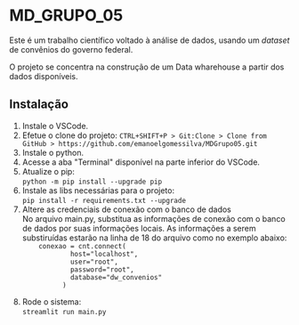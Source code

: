 # MD_GRUPO_05
Este é um trabalho científico voltado à análise de dados, usando um <i>dataset</i> de convênios do governo federal.

O projeto se concentra na construção de um Data wharehouse a partir dos dados disponíveis.  

## Instalação
<ol>
  <li>Instale o VSCode.</li>

  <li>Efetue o clone do projeto: <code>CTRL+SHIFT+P > Git:Clone > Clone from GitHub > https://github.com/emanoelgomessilva/MDGrupo05.git</code></li>

  <li>Instale o python.</li>
  
  <li>Acesse a aba "Terminal" disponível na parte inferior do VSCode.</li>

  <li>Atualize o pip:<br>
    <code>python -m pip install --upgrade pip</code>
  </li>

  <li>Instale as libs necessárias para o projeto:<br>
    <code>pip install -r requirements.txt --upgrade</code>
  </li>

  <li>Altere as credenciais de conexão com o banco de dados<br>
    No arquivo main.py, substitua as informações de conexão com o banco de dados por suas informações locais. As informações 
    a serem substiruídas estarão na linha de 18 do arquivo como no exemplo abaixo:
    <code>
    conexao = cnt.connect(
            host="localhost",
            user="root",
            password="root",
            database="dw_convenios"
          )
    </code>
  </li>

  <li>Rode o sistema:<br>
    <code>streamlit run main.py</code>
  </li>
</ol>
